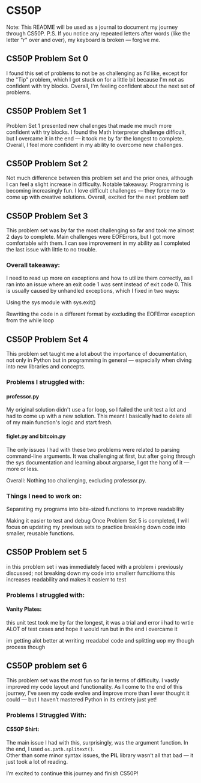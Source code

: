 # CS50P 

Note: This README will be used as a journal to document my journey through CS50P.
P.S. If you notice any repeated letters after words (like the letter "r" over and over), my keyboard is broken — forgive me.

## CS50P Problem Set 0

I found this set of problems to not be as challenging as I'd like, except for the "Tip" problem, which I got stuck on for a little bit because I'm not as confident with try blocks.
Overall, I'm feeling confident about the next set of problems.

## CS50P Problem Set 1

Problem Set 1 presented new challenges that made me much more confident with try blocks.
I found the Math Interpreter challenge difficult, but I overcame it in the end — it took me by far the longest to complete.
Overall, I feel more confident in my ability to overcome new challenges.

## CS50P Problem Set 2 

Not much difference between this problem set and the prior ones, although I can feel a slight increase in difficulty.
Notable takeaway: Programming is becoming increasingly fun. I love difficult challenges — they force me to come up with creative solutions.
Overall, excited for the next problem set!

## CS50P Problem Set 3 

This problem set was by far the most challenging so far and took me almost 2 days to complete.
Main challenges were EOFErrors, but I got more comfortable with them.
I can see improvement in my ability as I completed the last issue with little to no trouble.

### Overall takeaway:
I need to read up more on exceptions and how to utilize them correctly, as I ran into an issue where an exit code 1 was sent instead of exit code 0. This is usually caused by unhandled exceptions, which I fixed in two ways:

Using the sys module with sys.exit()

Rewriting the code in a different format by excluding the EOFError exception from the while loop

## CS50P Problem Set 4 

This problem set taught me a lot about the importance of documentation, not only in Python but in programming in general — especially when diving into new libraries and concepts.

### Problems I struggled with:

#### professor.py
My original solution didn't use a for loop, so I failed the unit test a lot and had to come up with a new solution.
This meant I basically had to delete all of my main function's logic and start fresh.

#### figlet.py and bitcoin.py
The only issues I had with these two problems were related to parsing command-line arguments.
It was challenging at first, but after going through the sys documentation and learning about argparse, I got the hang of it — more or less.

Overall: Nothing too challenging, excluding professor.py.

### Things I need to work on:

Separating my programs into bite-sized functions to improve readability

Making it easier to test and debug
Once Problem Set 5 is completed, I will focus on updating my previous sets to practice breaking down code into smaller, reusable functions.

## CS50P Problem set 5 

in this prroblem set i was immediately faced with a problem i previously discussed; not breaking down my code into smallerr fumcitioms
this increases readability and makes it easierr to test 

### Problems I struggled with:

#### Vanity Plates:
this unit test took me by far the longest, it was a trial and error i had to wrtie ALOT of test cases and hope it would run 
but in the end i overcame it 

im getting alot better at wrriting rreadabel code and splitting uop my though process though 

## CS50P problem set 6

This problem set was the most fun so far in terms of difficulty. I vastly improved my code layout and functionality. As I come to the end of this journey, I've seen my code evolve and improve more than I ever thought it could — but I haven’t mastered Python in its entirety just yet!

### Problems I Struggled With:

#### CS50P Shirt:
The main issue I had with this, surprisingly, was the argument function. In the end, I used `os.path.splitext()`.  
Other than some minor syntax issues, the **PIL** library wasn’t all that bad — it just took a lot of reading.

I’m excited to continue this journey and finish CS50P!

